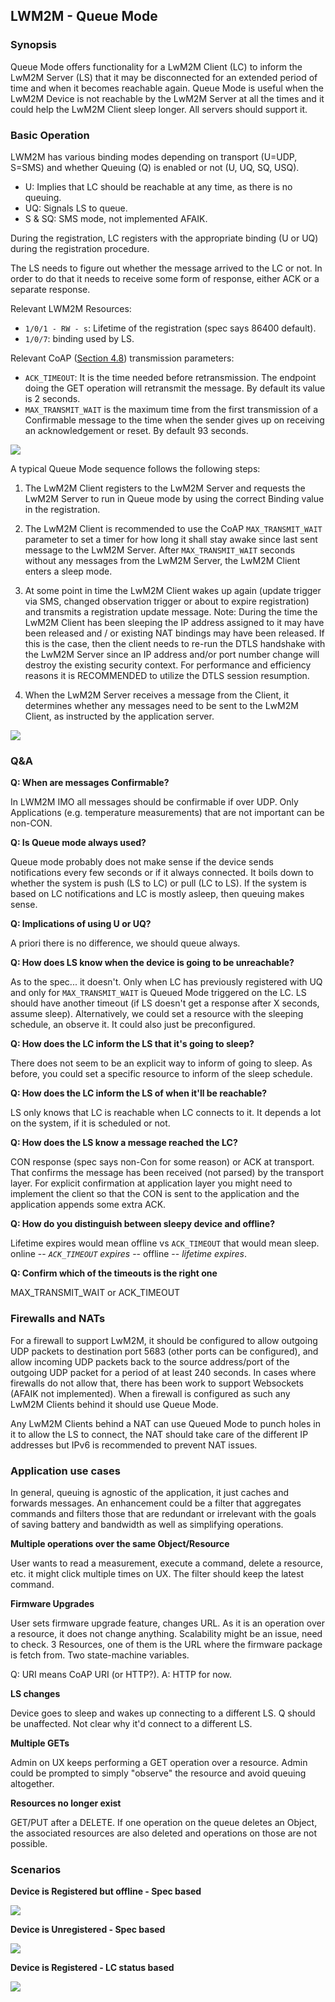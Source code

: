 ## LWM2M - Queue Mode

### Synopsis
Queue Mode offers functionality for a LwM2M Client (LC) to inform the LwM2M Server (LS) that it may be disconnected for an extended period of time and when it becomes reachable again. Queue Mode is useful when the LwM2M Device is not reachable by the LwM2M Server at all the times and it could help the LwM2M Client sleep longer. All servers should support it.

### Basic Operation

LWM2M has various binding modes depending on transport (U=UDP, S=SMS) and whether Queuing (Q) is enabled or not (U, UQ, SQ, USQ).

- U:  Implies that LC should be reachable at any time, as there is no queuing.
- UQ: Signals LS to queue.
- S & SQ: SMS mode, not implemented AFAIK.

During the registration, LC registers with the appropriate binding (U or UQ) during the registration procedure.

The LS needs to figure out whether the message arrived to the LC or not. In order to do that it needs to receive some form of response, either ACK or a separate response.

Relevant LWM2M Resources:

- `1/0/1 - RW - s`: Lifetime of the registration (spec says 86400 default).
- `1/0/7`: binding used by LS.

Relevant CoAP ([Section 4.8](https://tools.ietf.org/html/rfc7252#section-4.8))  transmission parameters:

- `ACK_TIMEOUT`: It is the time needed before retransmission. The endpoint doing the GET operation will retransmit the message. By default its value is 2 seconds.
- `MAX_TRANSMIT_WAIT` is the maximum time from the first transmission of a Confirmable message to the time when the sender gives up on receiving an acknowledgement or reset. By default 93 seconds.

<img src="http://jaimejim.github.io/projects/appiot/pics/acktimeout.svg">

A typical Queue Mode sequence follows the following steps:

1.	The LwM2M Client registers to the LwM2M Server and requests the LwM2M Server to run in Queue mode by using the correct Binding value in the registration.

2.	The LwM2M Client is recommended to use the CoAP `MAX_TRANSMIT_WAIT` parameter to set a timer for how long it shall stay awake since last sent message to the LwM2M Server. After `MAX_TRANSMIT_WAIT` seconds without any messages from the LwM2M Server, the LwM2M Client enters a sleep mode.

3.	At some point in time the LwM2M Client wakes up again (update trigger via SMS, changed observation trigger or about to expire registration) and transmits a registration update message. Note: During the time the LwM2M Client has been sleeping the IP address assigned to it may have been released and / or existing NAT bindings may have been released. If this is the case, then the client needs to re-run the DTLS handshake with the LwM2M Server since an IP address and/or port number change will destroy the existing security context. For performance and efficiency reasons it is RECOMMENDED to utilize the DTLS session resumption.

4.	When the LwM2M Server receives a message from the Client, it determines whether any messages need to be sent to the LwM2M Client, as instructed by the application server.

<img src="http://jaimejim.github.io/projects/appiot/pics/queuemode.svg">

### Q&A

**Q: When are messages Confirmable?**

In LWM2M IMO all messages should be confirmable if over UDP. Only Applications (e.g. temperature measurements) that are not important can be non-CON.

**Q: Is Queue mode always used?**

Queue mode probably does not make sense if the device sends notifications every few seconds or if it always connected. It boils down to whether the system is push (LS to LC) or pull (LC to LS). If the system is based on LC notifications and LC is mostly asleep, then queuing makes sense.

**Q: Implications of using U or UQ?**

A priori there is no difference, we should queue always.

**Q:  How does LS know when the device is going to be unreachable?**

As to the spec... it doesn't. Only when LC has previously registered with UQ and only for `MAX_TRANSMIT_WAIT` is Queued Mode triggered on the LC. LS should have another timeout (if LS doesn't get a response after X seconds, assume sleep).
Alternatively, we could set a resource with the sleeping schedule, an observe it. It could also just be preconfigured.

**Q: How does the LC inform the LS that it's going to sleep?**

There does not seem to be an explicit way to inform of going to sleep. As before, you could set a specific resource to inform of the sleep schedule.

**Q: How does the LC inform the LS of when it'll be reachable?**

LS only knows that LC is reachable when LC connects to it. It depends a lot on the system, if it is scheduled or not.

**Q: How does the LS know a message reached the LC?**

CON response (spec says non-Con for some reason) or ACK at transport. That confirms the message has been received (not parsed) by the transport layer. For explicit confirmation at application layer you might need to implement the client so that the CON is sent to the application and the application appends some extra ACK.

**Q: How do you distinguish between sleepy device and offline?**

Lifetime expires would mean offline vs `ACK_TIMEOUT` that would mean sleep.
online -- *`ACK_TIMEOUT` expires* -- offline -- *lifetime expires*.

**Q: Confirm which of the timeouts is the right one**

MAX_TRANSMIT_WAIT or ACK_TIMEOUT


### Firewalls and NATs

For a firewall to support LwM2M, it should be configured to allow outgoing UDP packets to destination port 5683 (other ports can be configured), and allow incoming UDP packets back to the source address/port of the outgoing UDP packet for a period of at least 240 seconds.
In cases where firewalls do not allow that, there has been work to support Websockets (AFAIK not implemented). When a firewall is configured as such any LwM2M Clients behind it should use Queue Mode.

Any LwM2M Clients behind a NAT can use Queued Mode to punch holes in it to allow the LS to connect, the NAT should take care of the different IP addresses but IPv6 is recommended to prevent NAT issues.

### Application use cases

In general, queuing is agnostic of the application, it just caches and forwards messages. An enhancement could be a filter that aggregates commands and filters those that are redundant or irrelevant with the goals of saving battery and bandwidth as well as simplifying operations.

**Multiple operations over the same Object/Resource**

User wants to read a measurement, execute a command, delete a resource, etc. it might click multiple times on UX. The filter should keep the latest command.

**Firmware Upgrades**


User sets firmware upgrade feature, changes URL. As it is an operation over a resource, it does not change anything. Scalability might be an issue, need to check.
3 Resources, one of them is the URL where the firmware package is fetch from. Two state-machine variables.

Q: URI means CoAP URI (or HTTP?).
A: HTTP for now.

**LS changes**

Device goes to sleep and wakes up connecting to a different LS. Q should be unaffected. Not clear why it'd connect to a different LS.

**Multiple GETs**

Admin on UX keeps performing a GET operation over a resource. Admin could be prompted to simply "observe" the resource and avoid queuing altogether.

**Resources no longer exist**

GET/PUT after a DELETE. If one operation on the queue deletes an Object, the associated resources are also deleted and operations on those are not possible.

### Scenarios

**Device is Registered but offline - Spec based**

<img src="http://jaimejim.github.io/projects/appiot/pics/scenario1.svg">


**Device is Unregistered - Spec based**

<img src="http://jaimejim.github.io/projects/appiot/pics/scenario2.svg">


**Device is Registered - LC status based**

<img src="http://jaimejim.github.io/projects/appiot/pics/scenario3.svg">
